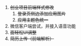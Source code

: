 1. ~~创业项目前端样式修改~~
	1. ~~登录页侧边添加应用图片~~
	2. ~~应用主题色统一~~
2. 微信客户端尝试，并接入语音功能
3. ~~面轻松UI调整~~
4. ~~简历上传（前端解析）~~